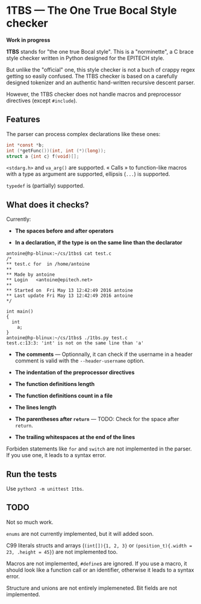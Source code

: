 # 1TBS — The One True Bocal Style checker

**Work in progress**

**1TBS** stands for "the one true Bocal style". This is a "norminette",
a C brace style checker written in Python designed for the EPITECH style.

But unlike the "official" one, this style checker is not a buch of crappy
regex getting so easily confused.
The 1TBS checker is based on a carefully designed tokenizer and an
authentic hand-written recursive descent parser.

However, the 1TBS checker does not handle macros and preprocessor
directives (except `#include`).



## Features

The parser can process complex declarations like these ones:

```c
int *const *b;
int (*getFunc())(int, int (*)(long));
struct a {int c} f(void)[];
```

`<stdarg.h>` and `va_arg()` are supported. « Calls » to function-like
macros with a type as argument are supported, ellipsis (`...`) is
supported.

`typedef` is (partially) supported.


## What does it checks?

Currently:

- **The spaces before and after operators**

- **In a declaration, if the type is on the same line than the declarator**

```
antoine@hp-blinux:~/cs/1tbs$ cat test.c
/*
** test.c for  in /home/antoine
**
** Made by antoine
** Login   <antoine@epitech.net>
**
** Started on  Fri May 13 12:42:49 2016 antoine
** Last update Fri May 13 12:42:49 2016 antoine
*/

int main()
{
  int
    a;
}
antoine@hp-blinux:~/cs/1tbs$ ./1tbs.py test.c
test.c:13:3: 'int' is not on the same line than 'a'
```

- **The comments** — Optionnally, it can check if the username in a
  header comment is valid with the `--header-username` option.

- **The indentation of the preprocessor directives**

- **The function definitions length**

- **The function definitions count in a file**

- **The lines length**

- **The parentheses after `return`** — TODO: Check for the space
  after `return`.

- **The trailing whitespaces at the end of the lines**

Forbiden statements like `for` and `switch` are not implemented
in the parser. If you use one, it leads to a syntax error.



## Run the tests

Use `python3 -m unittest 1tbs`.



## TODO

Not so much work.

`enums` are not currently implemented, but it will added soon.

C99 literals structs and arrays (`(int[]){1, 2, 3}` or
`(position_t){.width = 23, .height = 45}`) are not implemented too.

Macros are not implemented, `#define`s are ignored. If you use a macro,
it should look like a function call or an identifier, otherwise it leads
to a syntax error.

Structure and unions are not entirely implemeneted. Bit fields are
not implemented.
